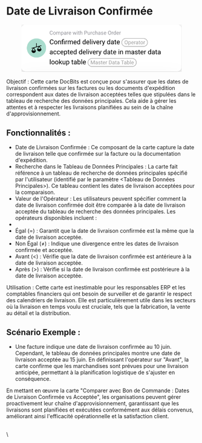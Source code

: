 # Date de Livraison Confirmée

<figure><img src="../../../.gitbook/assets/image.png" alt=""><figcaption></figcaption></figure>

Objectif : Cette carte DocBits est conçue pour s'assurer que les dates de livraison confirmées sur les factures ou les documents d'expédition correspondent aux dates de livraison acceptées telles que stipulées dans le tableau de recherche des données principales. Cela aide à gérer les attentes et à respecter les livraisons planifiées au sein de la chaîne d'approvisionnement.

## Fonctionnalités :

* Date de Livraison Confirmée : Ce composant de la carte capture la date de livraison telle que confirmée sur la facture ou la documentation d'expédition.
* Recherche dans le Tableau de Données Principales : La carte fait référence à un tableau de recherche de données principales spécifié par l'utilisateur (identifié par le paramètre \<Tableau de Données Principales>). Ce tableau contient les dates de livraison acceptées pour la comparaison.
* Valeur de l'Opérateur : Les utilisateurs peuvent spécifier comment la date de livraison confirmée doit être comparée à la date de livraison acceptée du tableau de recherche des données principales. Les opérateurs disponibles incluent :
*
* Égal (=) : Garantit que la date de livraison confirmée est la même que la date de livraison acceptée.
* Non Égal (≠) : Indique une divergence entre les dates de livraison confirmée et acceptée.
* Avant (<) : Vérifie que la date de livraison confirmée est antérieure à la date de livraison acceptée.
* Après (>) : Vérifie si la date de livraison confirmée est postérieure à la date de livraison acceptée.

Utilisation : Cette carte est inestimable pour les responsables ERP et les comptables financiers qui ont besoin de surveiller et de garantir le respect des calendriers de livraison. Elle est particulièrement utile dans les secteurs où la livraison en temps voulu est cruciale, tels que la fabrication, la vente au détail et la distribution.

## Scénario Exemple :

* Une facture indique une date de livraison confirmée au 10 juin. Cependant, le tableau de données principales montre une date de livraison acceptée au 15 juin. En définissant l'opérateur sur "Avant", la carte confirme que les marchandises sont prévues pour une livraison anticipée, permettant à la planification logistique de s'ajuster en conséquence.

En mettant en œuvre la carte "Comparer avec Bon de Commande : Dates de Livraison Confirmée vs Acceptée", les organisations peuvent gérer proactivement leur chaîne d'approvisionnement, garantissant que les livraisons sont planifiées et exécutées conformément aux délais convenus, améliorant ainsi l'efficacité opérationnelle et la satisfaction client.

\
\
